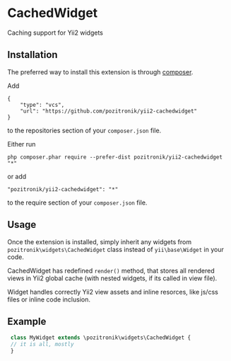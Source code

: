 CachedWidget
===========================
Caching support for Yii2 widgets

Installation
------------

The preferred way to install this extension is through [composer](http://getcomposer.org/download/).


Add

```
{
	"type": "vcs",
	"url": "https://github.com/pozitronik/yii2-cachedwidget"
} 
```

to the repositories section of your `composer.json` file.

Either run

```
php composer.phar require --prefer-dist pozitronik/yii2-cachedwidget "*"
```

or add

```
"pozitronik/yii2-cachedwidget": "*"
```

to the require section of your `composer.json` file.


Usage
-----

Once the extension is installed, simply inherit any widgets from `pozitronik\widgets\CachedWidget` class instead of `yii\base\Widget` in your code.

CachedWidget has redefined `render()` method, that stores all rendered views in Yii2 global cache (with nested widgets, if its called in view file).

Widget handles correctly Yii2 view assets and inline resorces, like js/css files or inline code inclusion.


Example
-------

```php
 class MyWidget extends \pozitronik\widgets\CachedWidget {
 // it is all, mostly
 }
 ```
